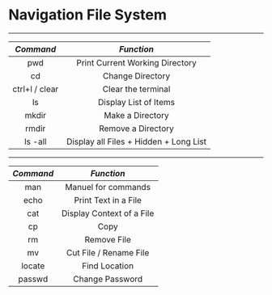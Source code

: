 # Navigation File System

---

| ***Command***  |             ***Function***             |
|:--------------:|:--------------------------------------:|
|      pwd       |    Print Current Working Directory     |
|       cd       |            Change Directory            |
| ctrl+l / clear |           Clear the terminal           |
|       ls       |         Display List of Items          |
|     mkdir      |            Make a Directory            |
|     rmdir      |           Remove a Directory           |
|    ls -all     | Display all Files + Hidden + Long List |

---
| ***Command*** |      ***Function***       |
|:-------------:|:-------------------------:|
|      man      |    Manuel for commands    |
|     echo      |   Print Text in a File    |
|      cat      | Display Context of a File |
|      cp       |           Copy            |
|      rm       |        Remove File        |
|      mv       |  Cut File / Rename File   |
|    locate     |       Find Location       |
|    passwd     |      Change Password      |


